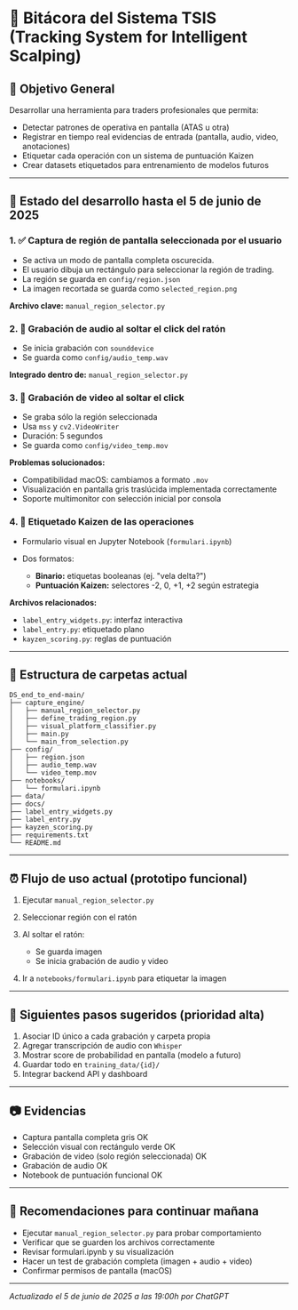 # 📃 Bitácora del Sistema TSIS (Tracking System for Intelligent Scalping)

## 🔐 Objetivo General

Desarrollar una herramienta para traders profesionales que permita:

* Detectar patrones de operativa en pantalla (ATAS u otra)
* Registrar en tiempo real evidencias de entrada (pantalla, audio, video, anotaciones)
* Etiquetar cada operación con un sistema de puntuación Kaizen
* Crear datasets etiquetados para entrenamiento de modelos futuros

---

## 📅 Estado del desarrollo hasta el 5 de junio de 2025

### 1. ✅ Captura de región de pantalla seleccionada por el usuario

* Se activa un modo de pantalla completa oscurecida.
* El usuario dibuja un rectángulo para seleccionar la región de trading.
* La región se guarda en `config/region.json`
* La imagen recortada se guarda como `selected_region.png`

**Archivo clave:** `manual_region_selector.py`

### 2. 🎤 Grabación de audio al soltar el click del ratón

* Se inicia grabación con `sounddevice`
* Se guarda como `config/audio_temp.wav`

**Integrado dentro de:** `manual_region_selector.py`

### 3. 🎥 Grabación de video al soltar el click

* Se graba sólo la región seleccionada
* Usa `mss` y `cv2.VideoWriter`
* Duración: 5 segundos
* Se guarda como `config/video_temp.mov`

**Problemas solucionados:**

* Compatibilidad macOS: cambiamos a formato `.mov`
* Visualización en pantalla gris traslúcida implementada correctamente
* Soporte multimonitor con selección inicial por consola

### 4. 📐 Etiquetado Kaizen de las operaciones

* Formulario visual en Jupyter Notebook (`formulari.ipynb`)
* Dos formatos:

  * **Binario:** etiquetas booleanas (ej. "vela delta?")
  * **Puntuación Kaizen:** selectores -2, 0, +1, +2 según estrategia

**Archivos relacionados:**

* `label_entry_widgets.py`: interfaz interactiva
* `label_entry.py`: etiquetado plano
* `kayzen_scoring.py`: reglas de puntuación

---

## 🏦 Estructura de carpetas actual

```
DS_end_to_end-main/
├── capture_engine/
│   ├── manual_region_selector.py
│   ├── define_trading_region.py
│   ├── visual_platform_classifier.py
│   ├── main.py
│   └── main_from_selection.py
├── config/
│   ├── region.json
│   ├── audio_temp.wav
│   └── video_temp.mov
├── notebooks/
│   └── formulari.ipynb
├── data/
├── docs/
├── label_entry_widgets.py
├── label_entry.py
├── kayzen_scoring.py
├── requirements.txt
└── README.md
```

---

## ⏰ Flujo de uso actual (prototipo funcional)

1. Ejecutar `manual_region_selector.py`
2. Seleccionar región con el ratón
3. Al soltar el ratón:

   * Se guarda imagen
   * Se inicia grabación de audio y video
4. Ir a `notebooks/formulari.ipynb` para etiquetar la imagen

---

## 🚀 Siguientes pasos sugeridos (prioridad alta)

1. Asociar ID único a cada grabación y carpeta propia
2. Agregar transcripción de audio con `Whisper`
3. Mostrar score de probabilidad en pantalla (modelo a futuro)
4. Guardar todo en `training_data/{id}/`
5. Integrar backend API y dashboard

---

## 📷 Evidencias

* Captura pantalla completa gris OK
* Selección visual con rectángulo verde OK
* Grabación de video (solo región seleccionada) OK
* Grabación de audio OK
* Notebook de puntuación funcional OK

---

## 🧱 Recomendaciones para continuar mañana

* Ejecutar `manual_region_selector.py` para probar comportamiento
* Verificar que se guarden los archivos correctamente
* Revisar formulari.ipynb y su visualización
* Hacer un test de grabación completa (imagen + audio + video)
* Confirmar permisos de pantalla (macOS)

---

*Actualizado el 5 de junio de 2025 a las 19:00h por ChatGPT*


